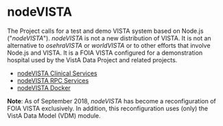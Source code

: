 # nodeVISTA

The Project calls for a test and demo VISTA system based on Node.js ("_nodeVISTA_"). _nodeVISTA_ is not a new distribution of VISTA. It is not an alternative to _osehraVISTA_ or _worldVISTA_ or to other efforts that involve Node.js and VISTA.  It is a FOIA VISTA configured for a demonstration hospital used by the VistA Data Project and related projects.


* [nodeVISTA Clinical Services](https://github.com/vistadataproject/nodeVISTA/tree/master/clinicalService#clinical-rest-service)
* [nodeVISTA RPC Services](https://github.com/vistadataproject/nodeVISTA/tree/master/rpcServer#rpc-server)
* [nodeVISTA Docker](https://github.com/vistadataproject/nodeVISTA/tree/master/setupDocker#docker-for-nodevista)


__Note__: As of September 2018, _nodeVISTA_ has become a reconfiguration of FOIA VISTA exclusively. In addition, this reconfiguration uses (only) the VistA Data Model (VDM) module.
